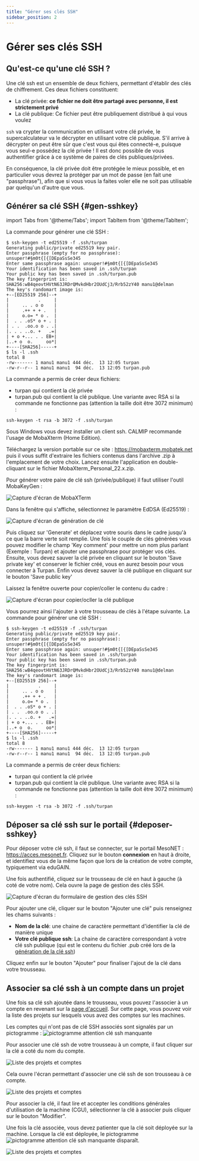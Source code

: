 ```yaml
---
title: "Gérer ses clés SSH"
sidebar_position: 2
---
```


# Gérer ses clés SSH

## Qu'est-ce qu'une clé SSH ?

Une clé ssh est un ensemble de deux fichiers, permettant d'établir des clés de chiffrement. Ces deux fichiers constituent:

* La clé privée: **ce fichier ne doit être partagé avec personne, il est strictement privé**
* La clé publique: Ce fichier peut être publiquement distribué à qui vous voulez

`ssh` va crypter la communication en utilisant votre clé privée, le supercalculateur va le décrypter en utilisant votre clé publique. S'il arrive à décrypter on peut être sûr que c'est vous qui êtes connecté-e, puisque vous seul-e possédez la clé privée ! Il est donc possible de vous authentifier grâce à ce système de paires de clés publiques/privées.

En conséquence, la clé privée doit être protégée le mieux possible, et en particulier vous devrez la protéger par un mot de passe (en fait une "passphrase"), afin que si vous vous la faites voler elle ne soit pas utilisable par quelqu'un d'autre que vous.

## Générer sa clé SSH  {#gen-sshkey}

import Tabs from '@theme/Tabs';
import TabItem from '@theme/TabItem';

<Tabs>
  <TabItem value="linux" label="GNU Linux" default>

La commande pour générer une clé SSH :

```Shell
$ ssh-keygen -t ed25519 -f .ssh/turpan
Generating public/private ed25519 key pair.
Enter passphrase (empty for no passphrase): unsuper!#§m0t{[{[DEpaSsSe345
Enter same passphrase again: unsuper!#§m0t{[{[DEpaSsSe345
Your identification has been saved in .ssh/turpan
Your public key has been saved in .ssh/turpan.pub
The key fingerprint is:
SHA256:wB4qeovtHVtN63JRDrQMvkdHbr2OUdCj3/Rrb52zY40 manu1@delman
The key's randomart image is:
+--[ED25519 256]--+
|           .     |
|     .. . o o    |
|     .++ + + .   |
|     o.o= * o .  |
|  . . .oS* o + . |
| . .  .oo.o o . .|
|. . . ..o. +   .=|
| + o +... . . EB+|
|..+ o  o.     oo*|
+----[SHA256]-----+
$ ls -l .ssh
total 8
-rw------- 1 manu1 manu1 444 déc.  13 12:05 turpan
-rw-r--r-- 1 manu1 manu1  94 déc.  13 12:05 turpan.pub
```

La commande a permis de créer deux fichiers:
* turpan qui contient la clé privée
* turpan.pub qui contient la clé publique.
Une variante avec RSA si la commande ne fonctionne pas (attention la taille doit être 3072 minimum) :

```
ssh-keygen -t rsa -b 3072 -f .ssh/turpan
```
  </TabItem>
  <TabItem value="windows" label="Windows">
Sous Windows vous devez installer un client ssh. CALMIP recommande l'usage de MobaXterm (Home Edition).

Téléchargez la version portable sur ce site : https://mobaxterm.mobatek.net puis il vous suffit d'extraire les fichiers contenus dans l'archive .zip à l'emplacement de votre choix. Lancez ensuite l'application en double-cliquant sur le fichier MobaXterm_Personal_22.x.zip.

Pour générer votre paire de clé ssh (privée/publique) il faut utiliser l'outil MobaKeyGen :

![Capture d'écran de MobaXTerm](/img/Moba_sshkeygen.png)

Dans la fenêtre qui s'affiche, sélectionnez le paramètre EdDSA (Ed25519) :

![Capture d'écran de génération de clé](/img/Moba_sshkgeddsa.png)

Puis cliquez sur 'Generate' et déplacez votre souris dans le cadre jusqu'à ce que la barre verte soit remplie. Une fois le couple de clés générées vous pouvez modifier le champ 'Key comment' pour mettre un nom plus parlant (Exemple : Turpan) et ajouter une passphrase pour protéger vos clés. Ensuite, vous devez sauver la clé privée en cliquant sur le bouton 'Save private key' et conserver le fichier créé, vous en aurez besoin pour vous connecter à Turpan. Enfin vous devez sauver la clé publique en cliquant sur le bouton 'Save public key'

Laissez la fenêtre ouverte pour copier/coller le contenu du cadre :

![Capture d'écran pour copier/ocller la clé publique](/img/Moba_sshkgpaste.png)

Vous pourrez ainsi l'ajouter à votre trousseau de clés à l'étape suivante.
  </TabItem>
  <TabItem value="macosx" label="Mac OS X">
La commande pour générer une clé SSH :

```Shell
$ ssh-keygen -t ed25519 -f .ssh/turpan
Generating public/private ed25519 key pair.
Enter passphrase (empty for no passphrase): unsuper!#§m0t{[{[DEpaSsSe345
Enter same passphrase again: unsuper!#§m0t{[{[DEpaSsSe345
Your identification has been saved in .ssh/turpan
Your public key has been saved in .ssh/turpan.pub
The key fingerprint is:
SHA256:wB4qeovtHVtN63JRDrQMvkdHbr2OUdCj3/Rrb52zY40 manu1@delman
The key's randomart image is:
+--[ED25519 256]--+
|           .     |
|     .. . o o    |
|     .++ + + .   |
|     o.o= * o .  |
|  . . .oS* o + . |
| . .  .oo.o o . .|
|. . . ..o. +   .=|
| + o +... . . EB+|
|..+ o  o.     oo*|
+----[SHA256]-----+
$ ls -l .ssh
total 8
-rw------- 1 manu1 manu1 444 déc.  13 12:05 turpan
-rw-r--r-- 1 manu1 manu1  94 déc.  13 12:05 turpan.pub
```

La commande a permis de créer deux fichiers:
* turpan qui contient la clé privée
* turpan.pub qui contient la clé publique.
Une variante avec RSA si la commande ne fonctionne pas (attention la taille doit être 3072 minimum) :

```
ssh-keygen -t rsa -b 3072 -f .ssh/turpan
```
  </TabItem>
</Tabs>

## Déposer sa clé ssh sur le portail {#deposer-sshkey}
Pour déposer votre clé ssh, il faut se connecter, sur le portail MesoNET : https://acces.mesonet.fr. Cliquez sur le bouton **connexion** en haut à droite, et identifiez vous de la même façon que lors de la création de votre compte, typiquement via eduGAIN.

Une fois authentifié, cliquez sur le trousseau de clé en haut à gauche (à coté de votre nom). Cela ouvre la page de gestion des clés SSH.

![Capture d'écran du formulaire de gestion des clés SSH](/img/portail-gestion-des-cles-ssh.png)

Pour ajouter une clé, cliquer sur le bouton "Ajouter une clé" puis renseignez les chams suivants :

* **Nom de la clé**: une chaine de caractère permettant d'identifier la clé de manière unique
* **Votre clé publique ssh**: La chaine de caractère correspondant à votre clé ssh publique (qui est le contenu du fichier .pub créé lors de la [génération de la clé ssh](#gen-sshkey))

Cliquez enfin sur le bouton "Ajouter" pour finaliser l'ajout de la clé dans votre trousseau.

## Associer sa clé ssh à un compte dans un projet

Une fois sa clé ssh ajoutée dans le trousseau, vous pouvez l'associer à un compte en revenant sur la [page d'accueil](https://acces.mesonet.fr/gramc-meso/projet/accueil). Sur cette page, vous pouvez voir la liste des projets sur lesquels vous avez des comptes sur les machines.

Les comptes qui n'ont pas de clé SSH associés sont signalés par un pictogramme : ![pictogramme attention clé ssh manquante](/img/portail-associer-une-cle-ssh-pictogramme.png)

Pour associer une clé ssh de votre trousseau à un compte, il faut cliquer sur la clé a coté du nom du compte.

![Liste des projets et comptes](/img/portail-liste-des-projets-et-comptes.png)

Cela ouvre l'écran permettant d'associer une clé ssh de son trousseau à ce compte.

![Liste des projets et comptes](/img/portail-associer-une-cle-ssh.png)

Pour associer la clé, il faut lire et accepter les conditions générales d'utilisation de la machine (CGU), sélectionner la clé à associer puis cliquer sur le bouton "Modifier".

Une fois la clé associée, vous devez patienter que la clé soit déployée sur la machine. Lorsque la clé est déployée, le pictogramme ![pictogramme attention clé ssh manquante](/img/portail-associer-une-cle-ssh-pictogramme.png) disparaît.

![Liste des projets et comptes](/img/portail-liste-des-projets-et-comptes-cle-deployee.png)
